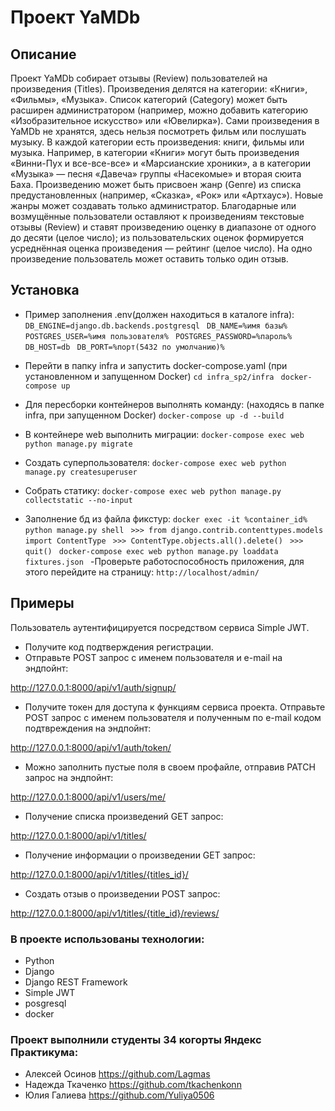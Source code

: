 # Проект YaMDb
## Описание
Проект YaMDb собирает отзывы (Review) пользователей на произведения (Titles). Произведения делятся на категории: «Книги», «Фильмы», «Музыка». Список категорий (Category) может быть расширен администратором (например, можно добавить категорию «Изобразительное искусство» или «Ювелирка»).
Сами произведения в YaMDb не хранятся, здесь нельзя посмотреть фильм или послушать музыку.
В каждой категории есть произведения: книги, фильмы или музыка. Например, в категории «Книги» могут быть произведения «Винни-Пух и все-все-все» и «Марсианские хроники», а в категории «Музыка» — песня «Давеча» группы «Насекомые» и вторая сюита Баха.
Произведению может быть присвоен жанр (Genre) из списка предустановленных (например, «Сказка», «Рок» или «Артхаус»). Новые жанры может создавать только администратор.
Благодарные или возмущённые пользователи оставляют к произведениям текстовые отзывы (Review) и ставят произведению оценку в диапазоне от одного до десяти (целое число); из пользовательских оценок формируется усреднённая оценка произведения — рейтинг (целое число). На одно произведение пользователь может оставить только один отзыв.
## Установка

- Пример заполнения .env(должен находиться в каталоге infra):
 ``` DB_ENGINE=django.db.backends.postgresql  ```
 ``` DB_NAME=%имя базы%  ```
 ``` POSTGRES_USER=%имя пользователя%  ```
 ``` POSTGRES_PASSWORD=%пароль%  ```
 ``` DB_HOST=db  ```
 ``` DB_PORT=%порт(5432 по умолчанию)%  ```

- Перейти в папку infra и запустить docker-compose.yaml (при установленном и запущенном Docker)
 ``` cd infra_sp2/infra  ```
 ``` docker-compose up  ```

- Для пересборки контейнеров выполнять команду: (находясь в папке infra, при запущенном Docker)
 ``` docker-compose up -d --build  ```

- В контейнере web выполнить миграции:
 ```docker-compose exec web python manage.py migrate ```

- Создать суперпользователя:
 ``` docker-compose exec web python manage.py createsuperuser  ```

- Собрать статику:
 ```docker-compose exec web python manage.py collectstatic --no-input ```
- Заполнение бд из файла фикстур:
 ```docker exec -it %container_id%  python manage.py shell ```
 ```>>> from django.contrib.contenttypes.models import ContentType ```
 ```>>> ContentType.objects.all().delete() ```
 ```>>> quit() ```
 ```docker-compose exec web python manage.py loaddata fixtures.json ```
-Проверьте работоспособность приложения, для этого перейдите на страницу:
  ```http://localhost/admin/ ```

## Примеры
Пользователь аутентифицируется посредством сервиса Simple JWT.
* Получите код подтверждения регистрации.
* Отправьте POST запрос с именем пользователя и e-mail на эндпойнт:

http://127.0.0.1:8000/api/v1/auth/signup/

* Получите токен для доступа к функциям сервиса проекта. 
Отправьте POST запрос с именем пользователя и полученным по e-mail кодом подтвреждения на эндпойнт:

http://127.0.0.1:8000/api/v1/auth/token/

* Можно заполнить пустые поля в своем профайле, отправив PATCH запрос на эндпойнт:

http://127.0.0.1:8000/api/v1/users/me/

* Получение списка произведений GET запрос:

http://127.0.0.1:8000/api/v1/titles/

* Получение информации о произведении GET запрос:

http://127.0.0.1:8000/api/v1/titles/{titles_id}/

* Создать отзыв о произведении POST запрос:

http://127.0.0.1:8000/api/v1/titles/{title_id}/reviews/

### В проекте использованы технологии:
- Python
- Django
- Django REST Framework
- Simple JWT
- posgresql
- docker

### Проект выполнили студенты 34 когорты Яндекс Практикума:
- Алексей Осинов   https://github.com/Lagmas
- Надежда Ткаченко https://github.com/tkachenkonn
- Юлия Галиева     https://github.com/Yuliya0506
